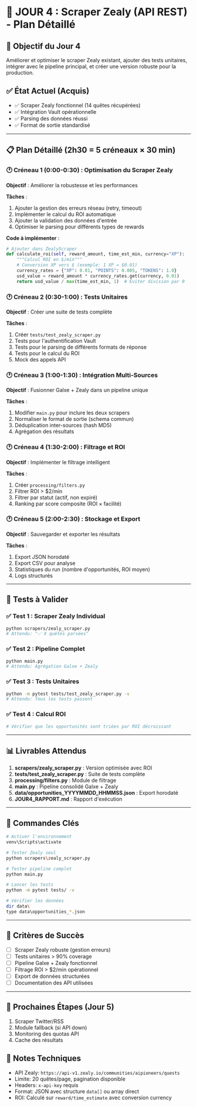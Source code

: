 # 📅 JOUR 4 : Scraper Zealy (API REST) - Plan Détaillé

## 🎯 Objectif du Jour 4
Améliorer et optimiser le scraper Zealy existant, ajouter des tests unitaires, intégrer avec le pipeline principal, et créer une version robuste pour la production.

## ✅ État Actuel (Acquis)
- ✅ Scraper Zealy fonctionnel (14 quêtes récupérées)
- ✅ Intégration Vault opérationnelle 
- ✅ Parsing des données réussi
- ✅ Format de sortie standardisé

---

## 📋 Plan Détaillé (2h30 = 5 créneaux × 30 min)

### 🕐 Créneau 1 (0:00-0:30) : Optimisation du Scraper Zealy
**Objectif** : Améliorer la robustesse et les performances

**Tâches** :
1. Ajouter la gestion des erreurs réseau (retry, timeout)
2. Implémenter le calcul du ROI automatique
3. Ajouter la validation des données d'entrée
4. Optimiser le parsing pour différents types de rewards

**Code à implémenter** :
```python
# Ajouter dans ZealyScraper
def calculate_roi(self, reward_amount, time_est_min, currency="XP"):
    """Calcul ROI en $/min"""
    # Conversion XP vers $ (exemple: 1 XP = $0.01)
    currency_rates = {"XP": 0.01, "POINTS": 0.005, "TOKENS": 1.0}
    usd_value = reward_amount * currency_rates.get(currency, 0.01)
    return usd_value / max(time_est_min, 1)  # Éviter division par 0
```

### 🕐 Créneau 2 (0:30-1:00) : Tests Unitaires
**Objectif** : Créer une suite de tests complète

**Tâches** :
1. Créer `tests/test_zealy_scraper.py`
2. Tests pour l'authentification Vault
3. Tests pour le parsing de différents formats de réponse
4. Tests pour le calcul du ROI
5. Mock des appels API

### 🕐 Créneau 3 (1:00-1:30) : Intégration Multi-Sources
**Objectif** : Fusionner Galxe + Zealy dans un pipeline unique

**Tâches** :
1. Modifier `main.py` pour inclure les deux scrapers
2. Normaliser le format de sortie (schema commun)
3. Déduplication inter-sources (hash MD5)
4. Agrégation des résultats

### 🕐 Créneau 4 (1:30-2:00) : Filtrage et ROI
**Objectif** : Implémenter le filtrage intelligent

**Tâches** :
1. Créer `processing/filters.py`
2. Filtrer ROI > $2/min
3. Filtrer par statut (actif, non expiré)
4. Ranking par score composite (ROI × facilité)

### 🕐 Créneau 5 (2:00-2:30) : Stockage et Export
**Objectif** : Sauvegarder et exporter les résultats

**Tâches** :
1. Export JSON horodaté
2. Export CSV pour analyse
3. Statistiques du run (nombre d'opportunités, ROI moyen)
4. Logs structurés

---

## 🧪 Tests à Valider

### ✅ Test 1 : Scraper Zealy Individual
```bash
python scrapers/zealy_scraper.py
# Attendu: "✅ X quêtes parsées"
```

### ✅ Test 2 : Pipeline Complet
```bash
python main.py
# Attendu: Agrégation Galxe + Zealy
```

### ✅ Test 3 : Tests Unitaires
```bash
python -m pytest tests/test_zealy_scraper.py -v
# Attendu: Tous les tests passent
```

### ✅ Test 4 : Calcul ROI
```bash
# Vérifier que les opportunités sont triées par ROI décroissant
```

---

## 📊 Livrables Attendus

1. **scrapers/zealy_scraper.py** : Version optimisée avec ROI
2. **tests/test_zealy_scraper.py** : Suite de tests complète
3. **processing/filters.py** : Module de filtrage
4. **main.py** : Pipeline consolidé Galxe + Zealy
5. **data/opportunities_YYYYMMDD_HHMMSS.json** : Export horodaté
6. **JOUR4_RAPPORT.md** : Rapport d'exécution

---

## 🔧 Commandes Clés

```bash
# Activer l'environnement
venv\Scripts\activate

# Tester Zealy seul
python scrapers\zealy_scraper.py

# Tester pipeline complet
python main.py

# Lancer les tests
python -m pytest tests/ -v

# Vérifier les données
dir data\
type data\opportunities_*.json
```

---

## 🎯 Critères de Succès

- [ ] Scraper Zealy robuste (gestion erreurs)
- [ ] Tests unitaires > 90% coverage
- [ ] Pipeline Galxe + Zealy fonctionnel
- [ ] Filtrage ROI > $2/min opérationnel
- [ ] Export de données structurées
- [ ] Documentation des API utilisées

---

## 🔄 Prochaines Étapes (Jour 5)

1. Scraper Twitter/RSS
2. Module fallback (si API down)
3. Monitoring des quotas API
4. Cache des résultats

## 📝 Notes Techniques

- API Zealy: `https://api-v1.zealy.io/communities/aipioneers/quests`
- Limite: 20 quêtes/page, pagination disponible
- Headers: `x-api-key` requis
- Format: JSON avec structure `data[]` ou array direct
- ROI: Calculé sur `reward/time_estimate` avec conversion currency
